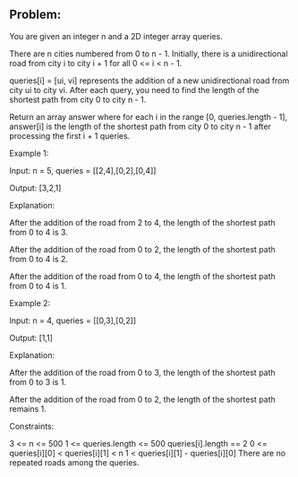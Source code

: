 ## Problem:

You are given an integer n and a 2D integer array queries.

There are n cities numbered from 0 to n - 1. Initially, there is a unidirectional road from city i to city i + 1 for all 0 <= i < n - 1.

queries[i] = [ui, vi] represents the addition of a new unidirectional road from city ui to city vi. After each query, you need to find the length of the shortest path from city 0 to city n - 1.

Return an array answer where for each i in the range [0, queries.length - 1], answer[i] is the length of the shortest path from city 0 to city n - 1 after processing the first i + 1 queries.

 

Example 1:

Input: n = 5, queries = [[2,4],[0,2],[0,4]]

Output: [3,2,1]

Explanation:



After the addition of the road from 2 to 4, the length of the shortest path from 0 to 4 is 3.



After the addition of the road from 0 to 2, the length of the shortest path from 0 to 4 is 2.



After the addition of the road from 0 to 4, the length of the shortest path from 0 to 4 is 1.

Example 2:

Input: n = 4, queries = [[0,3],[0,2]]

Output: [1,1]

Explanation:



After the addition of the road from 0 to 3, the length of the shortest path from 0 to 3 is 1.



After the addition of the road from 0 to 2, the length of the shortest path remains 1.

 

Constraints:

3 <= n <= 500
1 <= queries.length <= 500
queries[i].length == 2
0 <= queries[i][0] < queries[i][1] < n
1 < queries[i][1] - queries[i][0]
There are no repeated roads among the queries.